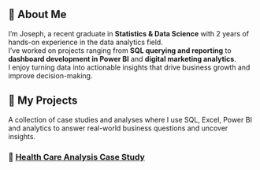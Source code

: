 ## 👋 About Me

I’m Joseph, a recent graduate in **Statistics & Data Science** with 2 years of hands-on experience in the data analytics field.  
I’ve worked on projects ranging from **SQL querying and reporting** to **dashboard development in Power BI** and **digital marketing analytics**.  
I enjoy turning data into actionable insights that drive business growth and improve decision-making.  

## 📂 My Projects

A collection of case studies and analyses where I use SQL, Excel, Power BI and analytics to answer real-world business questions and uncover insights.

### 💊 [Health Care Analysis Case Study](hc_case_study.md)
